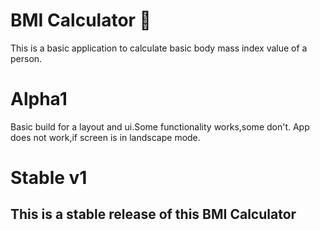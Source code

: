 
# BMI Calculator 💪

This is a basic application to calculate basic body mass index value of a person.

# Alpha1
Basic build for a layout and ui.Some functionality works,some don't.
App does not work,if screen is in landscape mode.

# Stable v1
This is a stable release of this BMI Calculator
-----------------------------------------------

